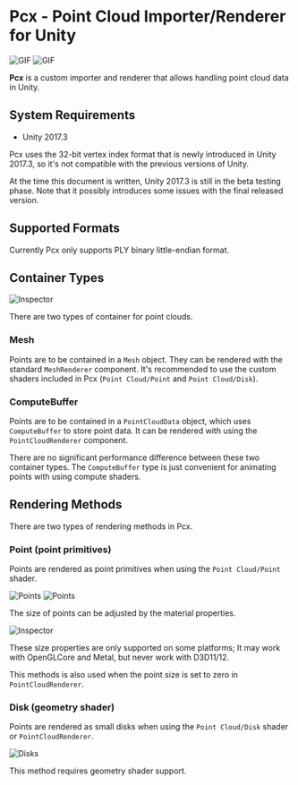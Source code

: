 Pcx - Point Cloud Importer/Renderer for Unity
=============================================

![GIF](https://i.imgur.com/zc6P96x.gif)
![GIF](https://i.imgur.com/lpWIiXu.gif)

**Pcx** is a custom importer and renderer that allows handling point cloud data
in Unity.

System Requirements
-------------------

- Unity 2017.3

Pcx uses the 32-bit vertex index format that is newly introduced in Unity
2017.3, so it's not compatible with the previous versions of Unity.

At the time this document is written, Unity 2017.3 is still in the beta testing
phase. Note that it possibly introduces some issues with the final released
version.

Supported Formats
-----------------

Currently Pcx only supports PLY binary little-endian format.

Container Types
---------------

![Inspector](https://i.imgur.com/Da0p6uV.png)

There are two types of container for point clouds.

### Mesh

Points are to be contained in a `Mesh` object. They can be rendered with the
standard `MeshRenderer` component. It's recommended to use the custom shaders
included in Pcx (`Point Cloud/Point` and `Point Cloud/Disk`).

### ComputeBuffer

Points are to be contained in a `PointCloudData` object, which uses
`ComputeBuffer` to store point data. It can be rendered with using the
`PointCloudRenderer` component.

There are no significant performance difference between these two container
types. The `ComputeBuffer` type is just convenient for animating points with
using compute shaders.

Rendering Methods
-----------------

There are two types of rendering methods in Pcx.

### Point (point primitives)

Points are rendered as point primitives when using the `Point Cloud/Point`
shader.

![Points](https://i.imgur.com/aY4QMtb.png)
![Points](https://i.imgur.com/jJAhLI2.png)

The size of points can be adjusted by the material properties.

![Inspector](https://i.imgur.com/gEMmxTH.png)

These size properties are only supported on some platforms; It may work with
OpenGLCore and Metal, but never work with D3D11/12.

This methods is also used when the point size is set to zero in
`PointCloudRenderer`.

### Disk (geometry shader)

Points are rendered as small disks when using the `Point Cloud/Disk` shader or
`PointCloudRenderer`.

![Disks](https://i.imgur.com/fcq5E3m.png)

This method requires geometry shader support.
